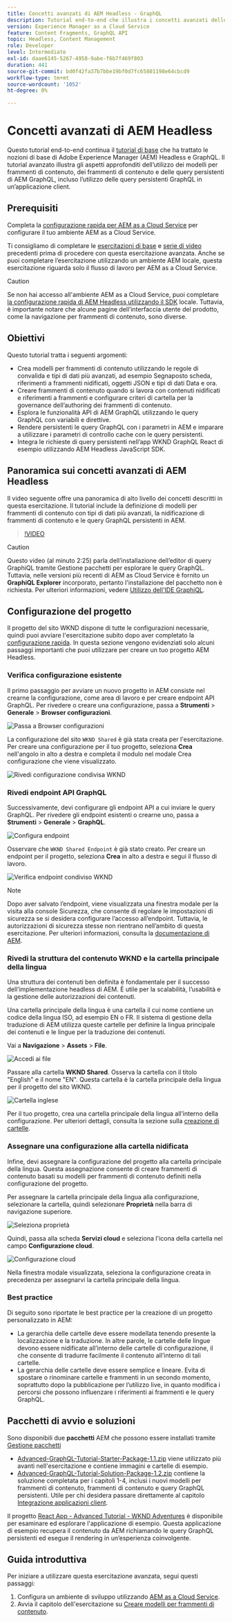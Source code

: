 ```yaml
---
title: Concetti avanzati di AEM Headless - GraphQL
description: Tutorial end-to-end che illustra i concetti avanzati delle API GraphQL di Adobe Experience Manager (AEM).
version: Experience Manager as a Cloud Service
feature: Content Fragments, GraphQL API
topic: Headless, Content Management
role: Developer
level: Intermediate
exl-id: daae6145-5267-4958-9abe-f6b7f469f803
duration: 441
source-git-commit: bd0f42fa37b7bbe19bf0d7fc65801198e64cbcd9
workflow-type: tm+mt
source-wordcount: '1052'
ht-degree: 0%

---
```


# Concetti avanzati di AEM Headless

Questo tutorial end-to-end continua il [tutorial di base](../multi-step/overview.md) che ha trattato le nozioni di base di Adobe Experience Manager (AEM) Headless e GraphQL. Il tutorial avanzato illustra gli aspetti approfonditi dell’utilizzo dei modelli per frammenti di contenuto, dei frammenti di contenuto e delle query persistenti di AEM GraphQL, incluso l’utilizzo delle query persistenti GraphQL in un’applicazione client.

## Prerequisiti

Completa la [configurazione rapida per AEM as a Cloud Service](../quick-setup/cloud-service.md) per configurare il tuo ambiente AEM as a Cloud Service.

Ti consigliamo di completare le [esercitazioni di base](../multi-step/overview.md) e [serie di video](../video-series/modeling-basics.md) precedenti prima di procedere con questa esercitazione avanzata. Anche se puoi completare l’esercitazione utilizzando un ambiente AEM locale, questa esercitazione riguarda solo il flusso di lavoro per AEM as a Cloud Service.

>[!CAUTION]
>
>Se non hai accesso all&#39;ambiente AEM as a Cloud Service, puoi completare [la configurazione rapida di AEM Headless utilizzando il SDK](https://experienceleague.adobe.com/docs/experience-manager-learn/getting-started-with-aem-headless/graphql/quick-setup/local-sdk.html?lang=it) locale. Tuttavia, è importante notare che alcune pagine dell’interfaccia utente del prodotto, come la navigazione per frammenti di contenuto, sono diverse.



## Obiettivi

Questo tutorial tratta i seguenti argomenti:

* Crea modelli per frammenti di contenuto utilizzando le regole di convalida e tipi di dati più avanzati, ad esempio Segnaposto scheda, riferimenti a frammenti nidificati, oggetti JSON e tipi di dati Data e ora.
* Creare frammenti di contenuto quando si lavora con contenuti nidificati e riferimenti a frammenti e configurare criteri di cartella per la governance dell’authoring dei frammenti di contenuto.
* Esplora le funzionalità API di AEM GraphQL utilizzando le query GraphQL con variabili e direttive.
* Rendere persistenti le query GraphQL con i parametri in AEM e imparare a utilizzare i parametri di controllo cache con le query persistenti.
* Integra le richieste di query persistenti nell’app WKND GraphQL React di esempio utilizzando AEM Headless JavaScript SDK.

## Panoramica sui concetti avanzati di AEM Headless

Il video seguente offre una panoramica di alto livello dei concetti descritti in questa esercitazione. Il tutorial include la definizione di modelli per frammenti di contenuto con tipi di dati più avanzati, la nidificazione di frammenti di contenuto e le query GraphQL persistenti in AEM.

>[!VIDEO](https://video.tv.adobe.com/v/3446135?quality=12&learn=on&captions=ita)

>[!CAUTION]
>
>Questo video (al minuto 2:25) parla dell’installazione dell’editor di query GraphiQL tramite Gestione pacchetti per esplorare le query GraphQL. Tuttavia, nelle versioni più recenti di AEM as Cloud Service è fornito un **GraphiQL Explorer** incorporato, pertanto l&#39;installazione del pacchetto non è richiesta. Per ulteriori informazioni, vedere [Utilizzo dell&#39;IDE GraphiQL](https://experienceleague.adobe.com/docs/experience-manager-cloud-service/content/headless/graphql-api/graphiql-ide.html?lang=it).


## Configurazione del progetto

Il progetto del sito WKND dispone di tutte le configurazioni necessarie, quindi puoi avviare l&#39;esercitazione subito dopo aver completato la [configurazione rapida](../quick-setup/cloud-service.md). In questa sezione vengono evidenziati solo alcuni passaggi importanti che puoi utilizzare per creare un tuo progetto AEM Headless.


### Verifica configurazione esistente

Il primo passaggio per avviare un nuovo progetto in AEM consiste nel crearne la configurazione, come area di lavoro e per creare endpoint API GraphQL. Per rivedere o creare una configurazione, passa a **Strumenti** > **Generale** > **Browser configurazioni**.

![Passa a Browser configurazioni](assets/overview/create-configuration.png)

La configurazione del sito `WKND Shared` è già stata creata per l&#39;esercitazione. Per creare una configurazione per il tuo progetto, seleziona **Crea** nell&#39;angolo in alto a destra e completa il modulo nel modale Crea configurazione che viene visualizzato.

![Rivedi configurazione condivisa WKND](assets/overview/review-wknd-shared-configuration.png)

### Rivedi endpoint API GraphQL

Successivamente, devi configurare gli endpoint API a cui inviare le query GraphQL. Per rivedere gli endpoint esistenti o crearne uno, passa a **Strumenti** > **Generale** > **GraphQL**.

![Configura endpoint](assets/overview/endpoints.png)

Osservare che `WKND Shared Endpoint` è già stato creato. Per creare un endpoint per il progetto, seleziona **Crea** in alto a destra e segui il flusso di lavoro.

![Verifica endpoint condiviso WKND](assets/overview/review-wknd-shared-endpoint.png)

>[!NOTE]
>
> Dopo aver salvato l’endpoint, viene visualizzata una finestra modale per la visita alla console Sicurezza, che consente di regolare le impostazioni di sicurezza se si desidera configurare l’accesso all’endpoint. Tuttavia, le autorizzazioni di sicurezza stesse non rientrano nell’ambito di questa esercitazione. Per ulteriori informazioni, consulta la [documentazione di AEM](https://experienceleague.adobe.com/docs/experience-manager-65/administering/security/security.html?lang=it).

### Rivedi la struttura del contenuto WKND e la cartella principale della lingua

Una struttura dei contenuti ben definita è fondamentale per il successo dell’implementazione headless di AEM. È utile per la scalabilità, l’usabilità e la gestione delle autorizzazioni dei contenuti.

Una cartella principale della lingua è una cartella il cui nome contiene un codice della lingua ISO, ad esempio EN o FR. Il sistema di gestione della traduzione di AEM utilizza queste cartelle per definire la lingua principale dei contenuti e le lingue per la traduzione dei contenuti.

Vai a **Navigazione** > **Assets** > **File**.

![Accedi ai file](assets/overview/files.png)

Passare alla cartella **WKND Shared**. Osserva la cartella con il titolo &quot;English&quot; e il nome &quot;EN&quot;. Questa cartella è la cartella principale della lingua per il progetto del sito WKND.

![Cartella inglese](assets/overview/english.png)

Per il tuo progetto, crea una cartella principale della lingua all’interno della configurazione. Per ulteriori dettagli, consulta la sezione sulla [creazione di cartelle](/help/headless-tutorial/graphql/advanced-graphql/author-content-fragments.md#create-folders).

### Assegnare una configurazione alla cartella nidificata

Infine, devi assegnare la configurazione del progetto alla cartella principale della lingua. Questa assegnazione consente di creare frammenti di contenuto basati su modelli per frammenti di contenuto definiti nella configurazione del progetto.

Per assegnare la cartella principale della lingua alla configurazione, selezionare la cartella, quindi selezionare **Proprietà** nella barra di navigazione superiore.

![Seleziona proprietà](assets/overview/properties.png)

Quindi, passa alla scheda **Servizi cloud** e seleziona l&#39;icona della cartella nel campo **Configurazione cloud**.

![Configurazione cloud](assets/overview/cloud-conf.png)

Nella finestra modale visualizzata, seleziona la configurazione creata in precedenza per assegnarvi la cartella principale della lingua.

### Best practice

Di seguito sono riportate le best practice per la creazione di un progetto personalizzato in AEM:

* La gerarchia delle cartelle deve essere modellata tenendo presente la localizzazione e la traduzione. In altre parole, le cartelle delle lingue devono essere nidificate all’interno delle cartelle di configurazione, il che consente di tradurre facilmente il contenuto all’interno di tali cartelle.
* La gerarchia delle cartelle deve essere semplice e lineare. Evita di spostare o rinominare cartelle e frammenti in un secondo momento, soprattutto dopo la pubblicazione per l’utilizzo live, in quanto modifica i percorsi che possono influenzare i riferimenti ai frammenti e le query GraphQL.

## Pacchetti di avvio e soluzioni

Sono disponibili due **pacchetti** AEM che possono essere installati tramite [Gestione pacchetti](/help/headless-tutorial/graphql/advanced-graphql/author-content-fragments.md#sample-content)

* [Advanced-GraphQL-Tutorial-Starter-Package-1.1.zip](/help/headless-tutorial/graphql/advanced-graphql/assets/tutorial-files/Advanced-GraphQL-Tutorial-Starter-Package-1.1.zip) viene utilizzato più avanti nell&#39;esercitazione e contiene immagini e cartelle di esempio.
* [Advanced-GraphQL-Tutorial-Solution-Package-1.2.zip](/help/headless-tutorial/graphql/advanced-graphql/assets/tutorial-files/Advanced-GraphQL-Tutorial-Solution-Package-1.2.zip) contiene la soluzione completata per i capitoli 1-4, inclusi i nuovi modelli per frammenti di contenuto, frammenti di contenuto e query GraphQL persistenti. Utile per chi desidera passare direttamente al capitolo [Integrazione applicazioni client](/help/headless-tutorial/graphql/advanced-graphql/client-application-integration.md).


Il progetto [React App - Advanced Tutorial - WKND Adventures](https://github.com/adobe/aem-guides-wknd-graphql/blob/main/advanced-tutorial/README.md) è disponibile per esaminare ed esplorare l&#39;applicazione di esempio. Questa applicazione di esempio recupera il contenuto da AEM richiamando le query GraphQL persistenti ed esegue il rendering in un’esperienza coinvolgente.

## Guida introduttiva

Per iniziare a utilizzare questa esercitazione avanzata, segui questi passaggi:

1. Configura un ambiente di sviluppo utilizzando [AEM as a Cloud Service](../quick-setup/cloud-service.md).
1. Avvia il capitolo dell&#39;esercitazione su [Creare modelli per frammenti di contenuto](/help/headless-tutorial/graphql/advanced-graphql/create-content-fragment-models.md).

